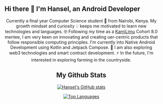 ## Hi there 👋 I'm Hansel, an Android Developer

<p align="center">
Currently a final year Computer Science student 🏫 from Nairobi, Kenya. My growth mindset and curiosity 💡 keeps me motivated to learn new technologies and languages. 🤓 Following my time as a <a href="https://kamilimu.org">KamiLimu</a> Cohort 8.0 mentee, I am very keen on innovating and creating uer-centric products that follow responsible computing principles. I'm currently into Native Android Development using Kotlin and Jetpack Compose. 🔭 I am also exploring web3 technologies and smart contract development. ⚡ In the future, I'm interested in exploring farming in the countryside.
</p>

<h2 align="center">My Github Stats</h2>

<p align="center">
  <a href="https://github.com/anuraghazra/github-readme-stats">
    <img src="https://github-readme-stats.vercel.app/api?username=hanselomondi&show_icons=true&theme=dark&include_all_commits=true" alt="Hansel's GitHub stats" />
  </a>
</p>

<p align="center">
  <a href="https://github.com/anuraghazra/github-readme-stats">
    <img src="https://github-readme-stats.vercel.app/api/top-langs/?username=hanselomondi&layout=donut-vertical&theme=dark" alt="Top Languages" />
  </a>
</p>

